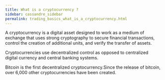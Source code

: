 ```yaml
---
title: What is a cryptocurrency ?
sidebar: cassandre_sidebar
permalink: trading_basics_what_is_a_cryptocurrency.html
---
```


A cryptocurrency is a digital asset designed to work as a medium of exchange that uses strong cryptography to secure financial transactions, control the creation of additional units, and verify the transfer of assets. 

Cryptocurrencies use decentralized control as opposed to centralized digital currency and central banking systems.

Bitcoin is the first decentralized cryptocurrency.Since the release of bitcoin, over 6,000 other cryptocurrencies have been created.